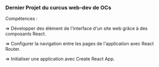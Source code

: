 ### Dernier Projet du curcus web-dev de OCs

Compétences :


=> Développer des élément de l'interface d'un site web grâce à des composants React.


=> Configurer la navigation entre les pages de l'application avec React Router.


=> Initialiser une application avec Create React App.
